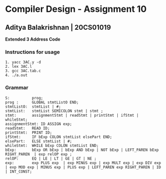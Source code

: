 # Compiler Design - Assignment 10
## Aditya Balakrishnan | 20CS01019

**Extended 3 Address Code**

### Instructions for usage
```
1. yacc 3AC.y -d  
2. lex 3AC.l  
3. gcc 3AC.tab.c  
4. ./a.out  
```
### Grammar 

```
S:          prog; 
prog :      GLOBAL stmtListO END;
stmtListO:  stmtList | #;
stmtList:   stmtList SEMICOLON stmt | stmt ;
stmt:       assignmentStmt | readStmt | printStmt | ifStmt | whileStmt;
assignmentStmt: ID ASSIGN exp;
readStmt:   READ ID;
printStmt:  PRINT ID;
ifStmt:     IF bExp COLON stmtList elsePart END;
elsePart:   ELSE stmtList | #;
whileStmt:  WHILE bExp COLON stmtList END;
bExp:       bExp OR bExp | bExp AND bExp | NOT bExp | LEFT_PAREN bExp RIGHT_PAREN  | exp relOP exp ;
relOP:      EQ | LE | LT | GE | GT | NE ;
exp:        exp PLUS exp  | exp MINUS exp | exp MULT exp | exp DIV exp | exp MOD exp | MINUS exp | PLUS exp | LEFT_PAREN exp RIGHT_PAREN | ID | INT_CONST;
```


